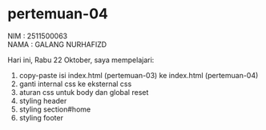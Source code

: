 ﻿# pertemuan-04

NIM : 2511500063<br>
NAMA : GALANG NURHAFIZD<br>

Hari ini, Rabu 22 Oktober, saya mempelajari:
<ol>
  <li>copy-paste isi index.html (pertemuan-03) ke index.html (pertemuan-04)</li>
  <li>ganti internal css ke eksternal css</li>
  <li>aturan css untuk body dan global reset</li>
  <li>styling header</li>
  <li>styling section#home</li>
  <li>styling footer</li>
<ol>